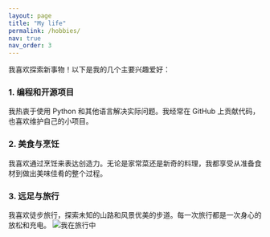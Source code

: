 ```yaml
---
layout: page
title: "My life"
permalink: /hobbies/
nav: true
nav_order: 3
---
```


我喜欢探索新事物！以下是我的几个主要兴趣爱好：

### 1. 编程和开源项目
我热衷于使用 Python 和其他语言解决实际问题。我经常在 GitHub 上贡献代码，也喜欢维护自己的小项目。


### 2. 美食与烹饪
我喜欢通过烹饪来表达创造力。无论是家常菜还是新奇的料理，我都享受从准备食材到做出美味佳肴的整个过程。


### 3. 远足与旅行
我喜欢徒步旅行，探索未知的山路和风景优美的步道。每一次旅行都是一次身心的放松和充电。
![我在旅行中](../assets/img/chongqing.png)
